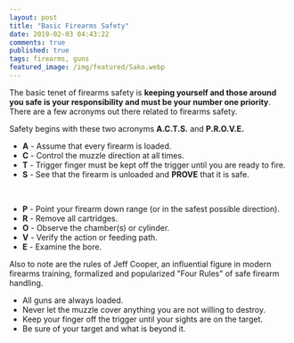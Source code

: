 ```yaml
---
layout: post
title: "Basic Firearms Safety"
date: 2019-02-03 04:43:22
comments: true
published: true
tags: firearms, guns
featured_image: /img/featured/Sako.webp
---
```


The basic tenet of firearms safety is **keeping yourself and those around you safe is your responsibility and must be your number one priority**. There are a few acronyms out there related to firearms safety.

Safety begins with these two acronyms **A.C.T.S.** and **P.R.O.V.E.**

* **A** - Assume that every firearm is loaded.
* **C** - Control the muzzle direction at all times.
* **T** - Trigger finger must be kept off the trigger until you are ready to fire.
* **S** - See that the firearm is unloaded and **PROVE** that it is safe.

<br>

* **P** - Point your firearm down range (or in the safest possible direction).
* **R** - Remove all cartridges.
* **O** - Observe the chamber(s) or cylinder.
* **V** - Verify the action or feeding path.
* **E** - Examine the bore.

Also to note are the rules of Jeff Cooper, an influential figure in modern firearms training, formalized and popularized "Four Rules" of safe firearm handling.

* All guns are always loaded.
* Never let the muzzle cover anything you are not willing to destroy.
* Keep your finger off the trigger until your sights are on the target.
* Be sure of your target and what is beyond it.

<br><br>

